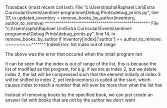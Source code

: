Traceback (most recent call last):
  File "c:\Users\rapha\Raphael Lim\Extra Curricular\Events\sentinel-programme\Debug Prints\debug_prints.py", line 37, in <module>
    updated_inventory = remove_books_by_author(inventory, author_to_remove)
                        ^^^^^^^^^^^^^^^^^^^^^^^^^^^^^^^^^^^^^^^^^^^^^^^^^^^
  File "c:\Users\rapha\Raphael Lim\Extra Curricular\Events\sentinel-programme\Debug Prints\debug_prints.py", line 14, in remove_books_by_author
    if inventory[index]['author'] == author_to_remove:
       ~~~~~~~~~^^^^^^^
IndexError: list index out of range

The above was the error that occured when the initail program ran

It can be seen that the index is out of range of the list, this is because the list of modified as the program, for e.g. if we are at index 2, but we delete index 2, the list will be compressed such that the element initially at index 3 will be shifted to index 2, yet len(inventory) is called at the start, which causes index to reach a number that will ever be more than what the list has

Instead of removing books by the specified book, we can just create an answer list with books that are not by the author we don't want